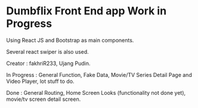 # Dumbflix Front End app Work in Progress

Using React JS and Bootstrap as main components.

Several react swiper is also used.

Creator : fakhriR233, Ujang Pudin.

In Progress : General Function, Fake Data, Movie/TV Series Detail Page and Video Player, lot stuff to do.

Done : General Routing, Home Screen Looks (functionality not done yet), movie/tv screen detail screen.
